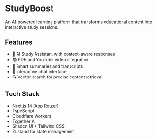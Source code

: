 # StudyBoost

An AI-powered learning platform that transforms educational content into interactive study sessions.

## Features

- 🤖 AI Study Assistant with context-aware responses
- 📚 PDF and YouTube video integration
- 📝 Smart summaries and transcripts
- 💬 Interactive chat interface
- 🔍 Vector search for precise content retrieval

## Tech Stack

- Next.js 14 (App Router)
- TypeScript
- Cloudflare Workers
- Together AI
- Shadcn UI + Tailwind CSS
- Zustand for state management
